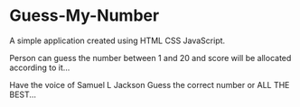 # Guess-My-Number

A simple application created using HTML CSS JavaScript.

Person can guess the number between 1 and 20 
and score will be allocated according to it...

Have the voice of Samuel L Jackson
Guess the correct number or ALL THE BEST...
